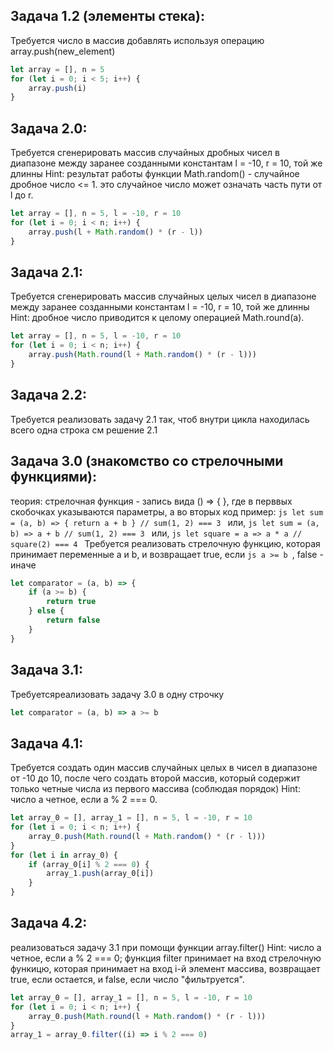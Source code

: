 ## Задача 1.2 (элементы стека):
Требуется число в массив добавлять используя операцию array.push(new_element)

```js
let array = [], n = 5
for (let i = 0; i < 5; i++) {
    array.push(i)
}
```

## Задача 2.0:
Требуется сгенерировать массив случайных дробных чисел в диапазоне между заранее созданными константам l = -10, r = 10, той же длинны
Hint: результат работы функции Math.random() - случайное дробное число <= 1. это случайное число может означать часть пути от l до r.

```js
let array = [], n = 5, l = -10, r = 10
for (let i = 0; i < n; i++) {
    array.push(l + Math.random() * (r - l))
}
```

## Задача 2.1:
Требуется сгенерировать массив случайных целых чисел в диапазоне между заранее созданными константам l = -10, r = 10, той же длинны
Hint: дробное число приводится к целому операцией Math.round(a).

```js
let array = [], n = 5, l = -10, r = 10
for (let i = 0; i < n; i++) {
    array.push(Math.round(l + Math.random() * (r - l)))
}
```

## Задача 2.2:
Требуется реализовать задачу 2.1 так, чтоб внутри цикла находилась всего одна строка
см решение 2.1

## Задача 3.0 (знакомство со стрелочными функциями):
теория: стрелочная функция - запись вида () => { }, где в перввых скобочках указываются параметры, а во вторых код
пример: ```js let sum = (a, b) => { return a + b } // sum(1, 2) === 3 ```
или, ```js let sum = (a, b) => a + b // sum(1, 2) === 3 ```
или, ```js let square = a => a * a // square(2) === 4 ```
Требуется реализовать стрелочную функцию, которая принимает переменные a и b, и возвращает true, если ```js a >= b ```, false - иначе

```js
let comparator = (a, b) => {
    if (a >= b) {
        return true
    } else {
        return false
    }
}
```

## Задача 3.1:
Требуетсяреализовать задачу 3.0 в одну строчку

```js
let comparator = (a, b) => a >= b
```

## Задача 4.1:
Требуется создать один массив случайных целых в чисел в диапазоне от -10 до 10, после чего создать второй массив, который содержит только четные числа из первого массива (соблюдая порядок)
Hint: число a четное, если a % 2 === 0.

```js
let array_0 = [], array_1 = [], n = 5, l = -10, r = 10
for (let i = 0; i < n; i++) {
    array_0.push(Math.round(l + Math.random() * (r - l)))
}
for (let i in array_0) {
    if (array_0[i] % 2 === 0) {
        array_1.push(array_0[i])
    }
}
```

## Задача 4.2:
реализоваться задачу 3.1 при помощи функции array.filter()
Hint: число a четное, если a % 2 === 0; функция filter принимает на вход стрелочную функицю, которая принимает на вход i-й элемент массива, возвращает true, если остается, и false, если число "фильтруется".

```js
let array_0 = [], array_1 = [], n = 5, l = -10, r = 10
for (let i = 0; i < n; i++) {
    array_0.push(Math.round(l + Math.random() * (r - l)))
}
array_1 = array_0.filter((i) => i % 2 === 0)
```

